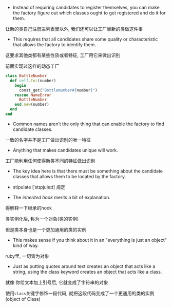 + Instead of requiring candidates to register themselves, you can make the factory figure out which classes ought to get registered and do it for them.

让新的类自己注册进列表里以外, 我们还可以让工厂替新的类做这件事

+ This requires that all candidates share some quality or characteristic that allows the factory to identify them.

这要求其他类都有某些性质或者特征, 工厂用它来做出识别

前面实现过这样的动态工厂
```ruby
class BottleNumber
  def self.for(number)
    begin
      const_get("BottleNumber#{number}")
    rescue NameError
      BottleNumber
    end.new(number)
  end
end
```

+ Common names aren’t the only thing that can enable the factory to find candidate classes.

一致的名字并不是工厂做出识别的唯一特征

+ Anything that makes candidates unique will work.

工厂能利用任何使得新类不同的特征做出识别

+ The key idea here is that there must be something about the candidate classes that allows them to be located by the factory.

+ stipulate [ˈstɪpjuleɪt] 规定

+ The *inherited hook* merits a bit of explanation.

得解释一下继承的hook

类实例化后, 称为一个对象(类的实例)

但是类本身也是一个更加通用的类的实例

+ This makes sense if you think about it in an "everything is just an object" kind of way.

ruby里, 一切皆为对象

+ Just as putting quotes around text creates an object that acts like a string, using the class keyword creates an object that acts like a class.

就像 你给文本加上引号后, 它就变成了字符串的对象

使用`class`关键字修饰一段代码, 就把这段代码变成了一个更通用的类的实例(object of Class)

